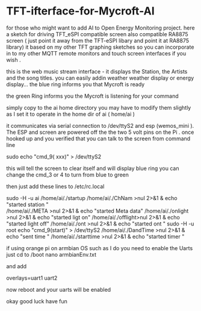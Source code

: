 # TFT-ifterface-for-Mycroft-AI

for those who might want to add AI to Open Energy Monitoring project.
here a sketch for driving TFT_eSPI compatible screen also compatible RA8875 screen ( just point it away from the TFT-eSPI libary and point it at RA8875 library)
it based on my other TFT graphing sketches so you can incorporate in to my other MQTT remote monitors and touch screen interfaces if you wish .

this is the web music stream interface - it displays the Station, the Artists and the song titles.
you can easily addin weather weather display or energy display…
the blue ring informs you that Mycroft is ready


the green Ring informs you the Mycroft is listening for your command



simply copy to the ai home directory
you may have to modify them slightly as I set it to operate in the home dir of ai ( home/ai )



it communicates via serial connection to /dev/ttyS2 and esp (wemos_mini ). The ESP and screen are powered off the the two 5 volt pins on the Pi .
once hooked up and you verified that you can talk to the screen from command line

sudo echo "cmd_9( xxx)" > /dev/ttyS2

this will tell the screen to clear itself and will display blue ring you can change the cmd_3 or 4 to turn from blue to green

then just add these lines to /etc/rc.local

sudo -H -u ai /home/ai/./startup
/home/ai/./ChNam >nul 2>&1 & echo "started station "  
/home/ai/./META  >nul 2>&1 & echo "started Meta data" 
/home/ai/./onlight >nul 2>&1 & echo "started ligt on" 
/home/ai/./offlight>nul 2>&1 & echo "started light off" 
/home/ai/./ont >nul 2>&1 & echo "started ont " 
sudo -H -u root  echo "cmd_9(start)" > /dev/ttyS2
/home/ai/./DandTime >nul 2>&1 & echo "sent time "
/home/ai/./starttime >nul 2>&1 & echo "started timer "  

if using orange pi on armbian OS such as I do you need to enable the Uarts just cd to /boot
nano armbianEnv.txt

and add

overlays=uart1 uart2

now reboot and your uarts will be enabled

okay good luck have fun
